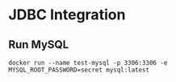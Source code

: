# JDBC Integration

## Run MySQL

```
docker run --name test-mysql -p 3306:3306 -e MYSQL_ROOT_PASSWORD=secret mysql:latest
```

